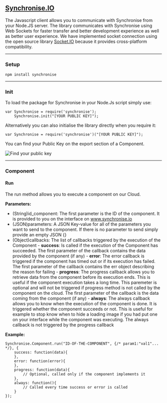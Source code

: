 [Synchronise.IO](https://www.synchronise.io)
--------------

The Javascript client allows you to communicate with Synchronise from your Node.JS server.
The library communicates with Synchronise using Web Sockets for faster transfer and better development experience as well as better user experience. We have implemented socket connection using the open source library [Socket.IO](http://socket.io/) because it provides cross-platform compatibility.

----------


### Setup

    npm install synchronise


----------


### Init
To load the package for Synchronise in your Node.Js script simply use:

    var Synchronise = require('synchronise');
		Synchronise.init("[YOUR PUBLIC KEY]");

Alternatively you can also initialise the library directly when you require it:

    var Synchronise = require('synchronise')("[YOUR PUBLIC KEY]");

You can find your Public Key on the export section of a Component.

![Find your public key](https://images.synchronise.io/public_key.png)

----------


### Component
#### Run
The run method allows you to execute a component on our Cloud.

**Parameters:**

 - (String)id_component: The first parameter is the ID of the component.
   It is provided to you on the interface on www.synchronise.io
 - (JSON)parameters: A JSON Key-value for all of the parameters you want
   to send to the component. If there is no parameter to send simply   
   provide an empty JSON {}
 - (Object)callbacks: The list of callbacks    triggered by the
   execution of the Component
	   - **success**: Is called if the execution of the Component has succeeded. The first parameter of the callback contains the data provided by the component (if any)
	   - **error**: The error callback is triggered if the component has timed out or if its execution has failed. The first parameter of the callback contains the err object describing the reason for failing
	   - **progress**: The progress callback allows you to retrieve data from the component before its execution ends. This is useful if the component execution takes a long time. This paremeter is optional and will not be triggered if progress method is not called by the component on the cloud. The first parameter of the callback is the data coming from the component (if any)
	   - **always**: The always callback allows you to know when the execution of the component is done. It is triggered whether the component succeeds or not. This is useful for example to stop know when to hide a loading image if you had put one on your interface while the component was executing. The always callback is not triggered by the progress callback

**Example:**
```
Synchronise.Component.run("ID-OF-THE-COMPONENT", {/* param1:"val1"... */}, {
    success: function(data){
    },
    error: function(error){
    },
    progress: function(data){
	    // Optional, called only if the component implements it
    },
    always: function(){
	    // Called every time success or error is called
    }
});
```
